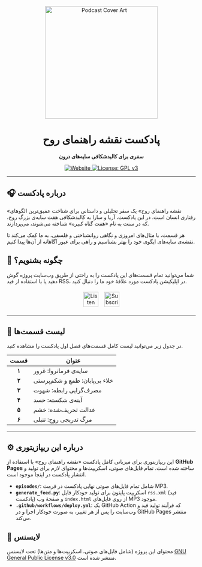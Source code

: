<div align="center">
  <img src="cover.png" alt="Podcast Cover Art" width="300"/>
  <h1>پادکست نقشه راهنمای روح</h1>
  <p><strong>سفری برای کالبدشکافی سایه‌های درون</strong></p>
  
  <p>
    <a href="https://naqshe-rahnamaye-rooh.github.io/podcast/">
      <img src="https://img.shields.io/github/deployments/your-username/naqshe-rahnamaye-rooh-podcast/github-pages?label=Website&style=for-the-badge&logo=github" alt="Website">
    </a>
    <a href="https://www.gnu.org/licenses/gpl-3.0">
      <img src="https://img.shields.io/badge/License-GPL_v3-blue.svg?style=for-the-badge" alt="License: GPL v3">
    </a>
  </p>
</div>

---

## 🎧 درباره پادکست

«نقشه راهنمای روح» یک سفر تحلیلی و داستانی برای شناخت عمیق‌ترین الگوهای رفتاری انسان است. در این پادکست، آریا و سارا به کالبدشکافی هفت سایه‌ی بزرگ روح، که در سنت به نام «هفت گناه کبیره» شناخته می‌شوند، می‌پردازند.

هر قسمت، با مثال‌های امروزی و نگاهی روانشناختی و فلسفی، به ما کمک می‌کند تا نقشه‌ی سایه‌های ایگوی خود را بهتر بشناسیم و راهی برای عبور آگاهانه از آن‌ها پیدا کنیم.

## 🚀 چگونه بشنویم؟

شما می‌توانید تمام قسمت‌های این پادکست را به راحتی از طریق وب‌سایت پروژه گوش دهید یا با استفاده از فید RSS، در اپلیکیشن پادکست مورد علاقۀ خود ما را دنبال کنید.

<div align="center" style="margin: 20px 0;">
  <a href="https://naqshe-rahnamaye-rooh.github.io/podcast/" style="text-decoration: none;">
    <img src="https://img.shields.io/badge/▶-گوش_دادن_در_وب‌سایت-9C27B0?style=for-the-badge&logo=google-chrome&logoColor=white" alt="Listen on Website" height="40">
  </a>
  &nbsp;&nbsp;
  <a href="https://naqshe-rahnamaye-rooh.github.io/podcast/rss.xml" style="text-decoration: none;">
    <img src="https://img.shields.io/badge/📡-دنبال_کردن_(RSS_Feed)-orange?style=for-the-badge&logo=rss&logoColor=white" alt="Subscribe via RSS" height="40">
  </a>
</div>

---

## 📜 لیست قسمت‌ها

در جدول زیر می‌توانید لیست کامل قسمت‌های فصل اول پادکست را مشاهده کنید.

| قسمت | عنوان                               |
|:-----:|--------------------------------------|
| **۱** | سایه‌ی فرمانروا: غرور                 |
| **۲** | خلاء بی‌پایان: طمع و شکم‌پرستی         |
| **۳** | مصرف‌گرایی رابطه: شهوت              |
| **۴** | آینه‌ی شکسته: حسد                     |
| **۵** | عدالت تحریف‌شده: خشم                 |
| **۶** | مرگ تدریجی روح: تنبلی                 |

---

## ⚙️ درباره این ریپازیتوری

این ریپازیتوری برای میزبانی کامل پادکست «نقشه راهنمای روح» با استفاده از **GitHub Pages** ساخته شده است. تمام فایل‌های صوتی، اسکریپت‌ها و محتوای لازم برای تولید و انتشار پادکست در اینجا موجود است.

-   **`episodes/`**: شامل تمام فایل‌های صوتی نهایی پادکست در فرمت MP3.
-   **`generate_feed.py`**: اسکریپت پایتون برای تولید خودکار فایل `rss.xml` (فید پادکست) و صفحۀ وب `index.html` از روی فایل‌های MP3 موجود.
-   **`.github/workflows/deploy.yml`**: یک GitHub Action که فرآیند تولید فید و وب‌سایت را پس از هر تغییر، به صورت خودکار اجرا و در GitHub Pages منتشر می‌کند.

## 📄 لایسنس

محتوای این پروژه (شامل فایل‌های صوتی، اسکریپت‌ها و متن‌ها) تحت لایسنس [GNU General Public License v3.0](https://www.gnu.org/licenses/gpl-3.0.html) منتشر شده است.
